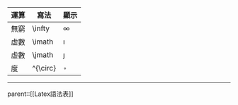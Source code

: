 | 運算  | 寫法       | 顯示         |
| --- | -------- | ---------- |
| 無窮  | \infty   | $\infty$   |
| 虛數  | \imath   | $\imath$   |
| 虛數  | \jmath   | $\jmath$   |
| 度   | ^{\circ} | $^{\circ}$ |

- - -
parent::[[Latex語法表]]